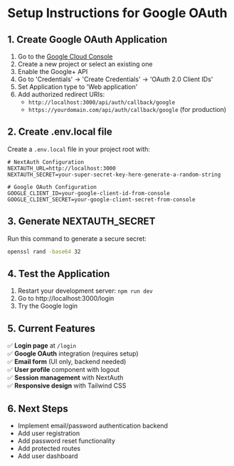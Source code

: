 # Setup Instructions for Google OAuth

## 1. Create Google OAuth Application

1. Go to the [Google Cloud Console](https://console.cloud.google.com/)
2. Create a new project or select an existing one
3. Enable the Google+ API
4. Go to 'Credentials' → 'Create Credentials' → 'OAuth 2.0 Client IDs'
5. Set Application type to 'Web application'
6. Add authorized redirect URIs:
   - `http://localhost:3000/api/auth/callback/google`
   - `https://yourdomain.com/api/auth/callback/google` (for production)

## 2. Create .env.local file

Create a `.env.local` file in your project root with:

```env
# NextAuth Configuration
NEXTAUTH_URL=http://localhost:3000
NEXTAUTH_SECRET=your-super-secret-key-here-generate-a-random-string

# Google OAuth Configuration
GOOGLE_CLIENT_ID=your-google-client-id-from-console
GOOGLE_CLIENT_SECRET=your-google-client-secret-from-console
```

## 3. Generate NEXTAUTH_SECRET

Run this command to generate a secure secret:
```bash
openssl rand -base64 32
```

## 4. Test the Application

1. Restart your development server: `npm run dev`
2. Go to http://localhost:3000/login
3. Try the Google login

## 5. Current Features

✅ **Login page** at `/login`  
✅ **Google OAuth** integration (requires setup)  
✅ **Email form** (UI only, backend needed)  
✅ **User profile** component with logout  
✅ **Session management** with NextAuth  
✅ **Responsive design** with Tailwind CSS  

## 6. Next Steps

- Implement email/password authentication backend
- Add user registration
- Add password reset functionality
- Add protected routes
- Add user dashboard 